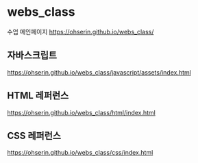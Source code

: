 # webs_class
수업
메인페이지
https://ohserin.github.io/webs_class/

## 자바스크립트
https://ohserin.github.io/webs_class/javascript/assets/index.html

## HTML 레퍼런스
https://ohserin.github.io/webs_class/html/index.html

## CSS 레퍼런스
https://ohserin.github.io/webs_class/css/index.html
